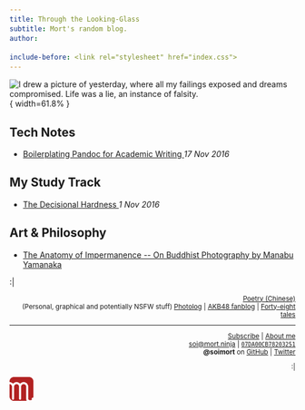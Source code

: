 ```yaml
---
title: Through the Looking-Glass
subtitle: Mort's random blog.
author:

include-before: <link rel="stylesheet" href="index.css">
---
```


![I drew a picture of yesterday,
where all my failings exposed and dreams compromised. \
Life was a lie, an instance of falsity.
](https://i0.wp.com/dl.dropboxusercontent.com/s/ne16xw7rmnjewct/header-161116.jpg){ width=61.8% }



## Tech Notes

* [Boilerplating Pandoc for Academic Writing
](/notes/161117_pandoc/)
*17 Nov 2016*

## My Study Track

* [The Decisional Hardness
](/mst/1/)
*1 Nov 2016*

## Art & Philosophy

* [The Anatomy of Impermanence -- On Buddhist Photography by Manabu Yamanaka
](https://blog.soimort.org/art/manabu-yamanaka/)



:|

<div style="text-align:right">
<small>

[<i class="fa fa-tumblr-square" aria-hidden="true"></i>
Poetry (Chinese)](http://poetry.soimort.org/)
\
(Personal, graphical and potentially NSFW stuff)
[<i class="fa fa-tumblr-square" aria-hidden="true"></i>
Photolog](http://log.soimort.org/)
| [<i class="fa fa-tumblr-square" aria-hidden="true"></i>
AKB48 fanblog](http://microblog.soimort.org/)
| [<i class="fa fa-tumblr-square" aria-hidden="true"></i>
Forty-eight tales](http://48.soimort.org/)

***

[<i class="fa fa-rss" aria-hidden="true"></i>
Subscribe](https://www.soimort.org/feed.atom)
| [<i class="fa fa-user" aria-hidden="true"></i>
About me](/about)
\
<i class="fa fa-envelope" aria-hidden="true"></i>
soi@mort.ninja
| [<i class="fa fa-key" aria-hidden="true"></i>
`07DA00CB78203251`](https://keybase.io/soimort/key.asc)
\
**@soimort** on
<a href="https://github.com/soimort" rel="nofollow">
<i class="fa fa-github" aria-hidden="true"></i> GitHub</a>
| <a href="https://twitter.com/soimort" rel="nofollow">
<i class="fa fa-twitter" aria-hidden="true"></i> Twitter</a>

:|

</small>
</div>

<aside id="soimort-links">
<a title="Feed" href="https://www.soimort.org/feed.atom">
<i class="fa fa-rss-square" aria-hidden="true"></i></a>
<a title="GitHub" href="https://github.com/soimort" rel="nofollow">
<i class="fa fa-github-square" aria-hidden="true"></i></a>
<a title="About me" href="/about" id="soimort">
<img src="/favicon.png" width="42px"></a>
<a title="Twitter" href="https://twitter.com/soimort" rel="nofollow">
<i class="fa fa-twitter-square" aria-hidden="true"></i></a>
<a title="Email" href="#" onclick="window.open(atob('bWFpbHRvOg==') +
'soi' + atob('QA==') + 'mort.ninja')">
<i class="fa fa-envelope-square" aria-hidden="true"></i></a>
</aside>
